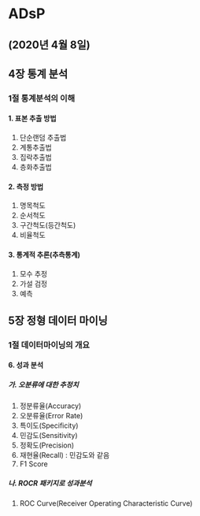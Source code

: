ADsP
====

(2020년 4월 8일)
--------------

## 4장 통계 분석
### 1절 통계분석의 이해

#### 1. 표본 추출 방법
1) 단순랜덤 추출법
2) 계통추출법
3) 집락추출법
4) 층화추출법

#### 2. 측정 방법
1) 명목척도
2) 순서척도
3) 구간척도(등간척도)
4) 비율척도

#### 3. 통계적 추론(추측통계)
1) 모수 추정
2) 가설 검정
3) 예측

## 5장 정형 데이터 마이닝
### 1절 데이터마이닝의 개요

#### 6. 성과 분석
##### 가. 오분류에 대한 추정치
1) 정분류율(Accuracy)
2) 오분류율(Error Rate)
3) 특이도(Specificity)
4) 민감도(Sensitivity)
5) 정확도(Precision)
6) 재현율(Recall) : 민감도와 같음
7) F1 Score

##### 나. ROCR 패키지로 성과분석
1) ROC Curve(Receiver Operating Characteristic Curve)


